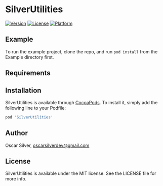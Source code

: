 # SilverUtilities

[![Version](https://img.shields.io/cocoapods/v/SilverUtilities.svg?style=flat)](http://cocoapods.org/pods/SilverUtilities)
[![License](https://img.shields.io/cocoapods/l/SilverUtilities.svg?style=flat)](http://cocoapods.org/pods/SilverUtilities)
[![Platform](https://img.shields.io/cocoapods/p/SilverUtilities.svg?style=flat)](http://cocoapods.org/pods/SilverUtilities)

## Example

To run the example project, clone the repo, and run `pod install` from the Example directory first.

## Requirements

## Installation

SilverUtilities is available through [CocoaPods](http://cocoapods.org). To install
it, simply add the following line to your Podfile:

```ruby
pod 'SilverUtilities'
```

## Author

Oscar Silver, oscarsilverdev@gmail.com

## License

SilverUtilities is available under the MIT license. See the LICENSE file for more info.
